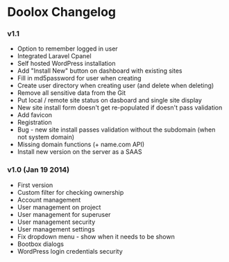 Doolox Changelog
================

### v1.1 ###

* Option to remember logged in user
* Integrated Laravel Cpanel
* Self hosted WordPress installation
* Add "Install New" button on dashboard with existing sites
* Fill in md5password for user when creating
* Create user directory when creating user (and delete when deleting)
* Remove all sensitive data from the Git
* Put local / remote site status on dasboard and single site display
* New site install form doesn't get re-populated if doesn't pass validation
* Add favicon
* Registration
* Bug - new site install passes validation without the subdomain (when not system domain)
* Missing domain functions (+ name.com API)
* Install new version on the server as a SAAS

### v1.0 (Jan 19 2014) ###

* First version
* Custom filter for checking ownership
* Account management
* User management on project
* User management for superuser
* User management security
* User management settings
* Fix dropdown menu - show when it needs to be shown
* Bootbox dialogs
* WordPress login credentials security